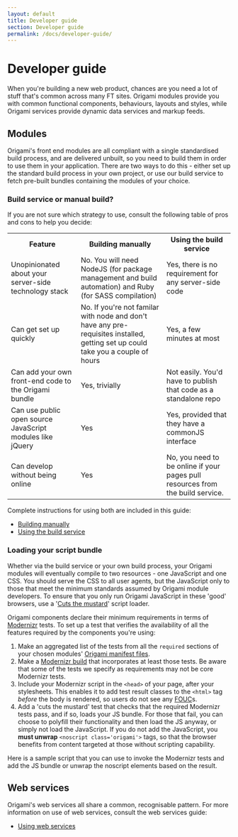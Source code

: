 ```yaml
---
layout: default
title: Developer guide
section: Developer guide
permalink: /docs/developer-guide/
---
```


# Developer guide

When you're building a new web product, chances are you need a lot of stuff that's common across many FT sites.  Origami modules provide you with common functional components, behaviours, layouts and styles, while Origami services provide dynamic data services and markup feeds.

## Modules

Origami's front end modules are all compliant with a single standardised build process, and are delivered unbuilt, so you need to build them in order to use them in your application.  There are two ways to do this - either set up the standard build process in your own project, or use our build service to fetch pre-built bundles containing the modules of your choice.

### Build service or manual build?

If you are not sure which strategy to use, consult the following table of pros and cons to help you decide:

<table class='o-techdocs-table'>
<tr><th>Feature</th><th>Building manually</th><th>Using the build service</th></tr>
<tr><td>Unopinionated about your server-side technology stack</td><td>No.  You will need NodeJS (for package management and build automation) and Ruby (for SASS compilation)</td><td>Yes, there is no requirement for any server-side code</td></tr>
<tr><td>Can get set up quickly</td><td>No.  If you're not familar with node and don't have any pre-requisites installed, getting set up could take you a couple of hours</td><td>Yes, a few minutes at most</td></tr>
<tr><td>Can add your own front-end code to the Origami bundle</td><td>Yes, trivially</td><td>Not easily.  You'd have to publish that code as a standalone repo</td></tr>
<tr><td>Can use public open source JavaScript modules like jQuery</td><td>Yes</td><td>Yes, provided that they have a commonJS interface</td></tr>
<tr><td>Can develop without being online</td><td>Yes</td><td>No, you need to be online if your pages pull resources from the build service.</td></tr>
</table>

Complete instructions for using both are included in this guide:

* [Building manually](building-modules)
* [Using the build service](build-service)

### Loading your script bundle

Whether via the build service or your own build process, your Origami modules will eventually compile to two resources - one JavaScript and one CSS.  You should serve the CSS to all user agents, but the JavaScript only to those that meet the minimum standards assumed by Origami module developers.  To ensure that you only run Origami JavaScript in these 'good' browsers, use a '[Cuts the mustard](http://responsivenews.co.uk/post/18948466399/cutting-the-mustard)' script loader.

Origami components declare their minimum requirements in terms of [Modernizr](http://modernizr.com/docs/) tests.  To set up a test that verifies the availability of all the features required by the components you're using:

1. Make an aggregated list of the tests from all the `required` sections of your chosen modules' [Origami manifest files]({{site.baseurl}}/docs/syntax/origamijson).
2. Make a [Modernizr build](http://modernizr.com/download/) that incorporates at least those tests.  Be aware that some of the tests we specify as requirements may not be core Modernizr tests.
3. Include your Modernizr script in the `<head>` of your page, after your stylesheets.   This enables it to add test result classes to the `<html>` tag *before* the body is rendered, so users do not see any [FOUC](http://en.wikipedia.org/wiki/Flash_of_unstyled_content)s.
4. Add a 'cuts the mustard' test that checks that the required Modernizr tests pass, and if so, loads your JS bundle.  For those that fail, you can choose to polyfill their functionality and then load the JS anyway, or simply not load the JavaScript.  If you do not add the JavaScript, you **must unwrap** `<noscript class='origami'>` tags, so that the browser benefits from content targeted at those without scripting capability.

Here is a sample script that you can use to invoke the Modernizr tests and add the JS bundle or unwrap the noscript elements based on the result.

<script src="https://gist.github.com/triblondon/8399821.js"></script>


## Web services

Origami's web services all share a common, recognisable pattern.  For more information on use of web services, consult the web services guide:

* [Using web services](web-services)
